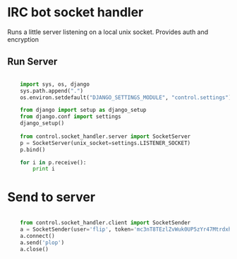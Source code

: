 # IRC bot socket handler 

Runs a little server listening on a local unix socket. 
Provides auth and encryption

## Run Server
```python

    import sys, os, django
    sys.path.append(".")
    os.environ.setdefault("DJANGO_SETTINGS_MODULE", "control.settings")

    from django import setup as django_setup
    from django.conf import settings
    django_setup()
 
    from control.socket_handler.server import SocketServer
    p = SocketServer(unix_socket=settings.LISTENER_SOCKET)
    p.bind()

    for i in p.receive():
        print i
```

# Send to server
```python
 
    from control.socket_handler.client import SocketSender
    a = SocketSender(user='flip', token='mc3nT8TEzlZvWuk0UP5zYr47MtrdxhfkE2V2hJVbqUPT8Pp5M0h9IzTZ86Xm', unix_socket='/tmp/ircbot.sock')
    a.connect()
    a.send('plop')
    a.close()
    

```






